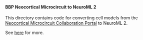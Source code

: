#### BBP Neocortical Microcircuit to NeuroML 2

This directory contains code for converting cell models from the [Neocortical Microcircuit Collaboration Portal](https://bbp.epfl.ch/nmc-portal/microcircuit)
to NeuroML 2.


See [here](https://github.com/OpenSourceBrain/BlueBrainProjectShowcase/blob/master/NMC/NeuroML2/README.md) for more.

